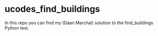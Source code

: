 # ucodes_find_buildings
In this repo you can find my (Daan Marchal) solution to the find_buildings Python test.
